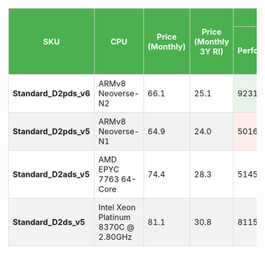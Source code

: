 <table style="border-collapse: collapse; width: 100%;">
  <tr>
    <th rowspan="2" style="background-color: #4CAF50; color: white; border: 1px solid #ddd; padding: 8px;">SKU</th>
    <th rowspan="2" style="background-color: #4CAF50; color: white; border: 1px solid #ddd; padding: 8px;">CPU</th>
    <th rowspan="2" style="background-color: #4CAF50; color: white; border: 1px solid #ddd; padding: 8px;">Price (Monthly)</th>
    <th rowspan="2" style="background-color: #4CAF50; color: white; border: 1px solid #ddd; padding: 8px;">Price (Monthly 3Y RI)</th>
    <th colspan="4" style="background-color: #4CAF50; color: white; border: 1px solid #ddd; padding: 8px;">Nginx</th>
    <th colspan="4" style="background-color: #4CAF50; color: white; border: 1px solid #ddd; padding: 8px;">Redis</th>
    <th colspan="4" style="background-color: #4CAF50; color: white; border: 1px solid #ddd; padding: 8px;">Stockfish</th>
  </tr>
  <tr>
    <th style="background-color: #4CAF50; color: white; border: 1px solid #ddd; padding: 8px;">Performance</th>
    <th style="background-color: #4CAF50; color: white; border: 1px solid #ddd; padding: 8px;">Score</th>
    <th style="background-color: #4CAF50; color: white; border: 1px solid #ddd; padding: 8px;">Price per Score (Monthly)</th>
    <th style="background-color: #4CAF50; color: white; border: 1px solid #ddd; padding: 8px;">Price per Score (Monthly 3Y RI)</th>
    <th style="background-color: #4CAF50; color: white; border: 1px solid #ddd; padding: 8px;">Performance</th>
    <th style="background-color: #4CAF50; color: white; border: 1px solid #ddd; padding: 8px;">Score</th>
    <th style="background-color: #4CAF50; color: white; border: 1px solid #ddd; padding: 8px;">Price per Score (Monthly)</th>
    <th style="background-color: #4CAF50; color: white; border: 1px solid #ddd; padding: 8px;">Price per Score (Monthly 3Y RI)</th>
    <th style="background-color: #4CAF50; color: white; border: 1px solid #ddd; padding: 8px;">Performance</th>
    <th style="background-color: #4CAF50; color: white; border: 1px solid #ddd; padding: 8px;">Score</th>
    <th style="background-color: #4CAF50; color: white; border: 1px solid #ddd; padding: 8px;">Price per Score (Monthly)</th>
    <th style="background-color: #4CAF50; color: white; border: 1px solid #ddd; padding: 8px;">Price per Score (Monthly 3Y RI)</th>
  </tr>
  <tr style="background-color: white;">
    <td style="border: 1px solid #ddd; padding: 8px;"><strong>Standard_D2pds_v6</strong></td>
    <td style="border: 1px solid #ddd; padding: 8px;">ARMv8 Neoverse-N2</td>
    <td style="border: 1px solid #ddd; padding: 8px;">66.1</td>
    <td style="border: 1px solid #ddd; padding: 8px;">25.1</td>
    <td style="border: 1px solid #ddd; padding: 8px; background-color: #e6f4ea;">9231</td>
    <td style="border: 1px solid #ddd; padding: 8px; background-color: #e6f4ea;">184.0</td>
    <td style="border: 1px solid #ddd; padding: 8px; background-color: #e6f4ea;">35.9</td>
    <td style="border: 1px solid #ddd; padding: 8px; background-color: #e6f4ea;">13.6</td>
    <td style="border: 1px solid #ddd; padding: 8px; background-color: #e6f4ea;">1778964</td>
    <td style="border: 1px solid #ddd; padding: 8px; background-color: #e6f4ea;">145.8</td>
    <td style="border: 1px solid #ddd; padding: 8px; background-color: #e6f4ea;">45.3</td>
    <td style="border: 1px solid #ddd; padding: 8px; background-color: #e6f4ea;">17.2</td>
    <td style="border: 1px solid #ddd; padding: 8px; background-color: #e6f4ea;">1716147</td>
    <td style="border: 1px solid #ddd; padding: 8px; background-color: #e6f4ea;">152.2</td>
    <td style="border: 1px solid #ddd; padding: 8px; background-color: #e6f4ea;">43.4</td>
    <td style="border: 1px solid #ddd; padding: 8px; background-color: #e6f4ea;">16.5</td>
  </tr>
  <tr style="background-color: #f2f2f2;">
    <td style="border: 1px solid #ddd; padding: 8px;"><strong>Standard_D2pds_v5</strong></td>
    <td style="border: 1px solid #ddd; padding: 8px;">ARMv8 Neoverse-N1</td>
    <td style="border: 1px solid #ddd; padding: 8px;">64.9</td>
    <td style="border: 1px solid #ddd; padding: 8px;">24.0</td>
    <td style="border: 1px solid #ddd; padding: 8px; background-color: #fdecea;">5016</td>
    <td style="border: 1px solid #ddd; padding: 8px; background-color: #fdecea;">100.0</td>
    <td style="border: 1px solid #ddd; padding: 8px; ">64.9</td>
    <td style="border: 1px solid #ddd; padding: 8px; ">24.0</td>
    <td style="border: 1px solid #ddd; padding: 8px; background-color: #fdecea;">1220380</td>
    <td style="border: 1px solid #ddd; padding: 8px; background-color: #fdecea;">100.0</td>
    <td style="border: 1px solid #ddd; padding: 8px; background-color: #fdecea;">64.9</td>
    <td style="border: 1px solid #ddd; padding: 8px; background-color: #fdecea;">24.0</td>
    <td style="border: 1px solid #ddd; padding: 8px; background-color: #fdecea;">1127713</td>
    <td style="border: 1px solid #ddd; padding: 8px; background-color: #fdecea;">100.0</td>
    <td style="border: 1px solid #ddd; padding: 8px; ">64.9</td>
    <td style="border: 1px solid #ddd; padding: 8px; ">24.0</td>
  </tr>
  <tr style="background-color: white;">
    <td style="border: 1px solid #ddd; padding: 8px;"><strong>Standard_D2ads_v5</strong></td>
    <td style="border: 1px solid #ddd; padding: 8px;">AMD EPYC 7763 64-Core</td>
    <td style="border: 1px solid #ddd; padding: 8px;">74.4</td>
    <td style="border: 1px solid #ddd; padding: 8px;">28.3</td>
    <td style="border: 1px solid #ddd; padding: 8px; ">5145</td>
    <td style="border: 1px solid #ddd; padding: 8px; ">102.6</td>
    <td style="border: 1px solid #ddd; padding: 8px; background-color: #fdecea;">72.5</td>
    <td style="border: 1px solid #ddd; padding: 8px; background-color: #fdecea;">27.6</td>
    <td style="border: 1px solid #ddd; padding: 8px; ">1651916</td>
    <td style="border: 1px solid #ddd; padding: 8px; ">135.4</td>
    <td style="border: 1px solid #ddd; padding: 8px; ">54.9</td>
    <td style="border: 1px solid #ddd; padding: 8px; ">20.9</td>
    <td style="border: 1px solid #ddd; padding: 8px; ">1434917</td>
    <td style="border: 1px solid #ddd; padding: 8px; ">127.2</td>
    <td style="border: 1px solid #ddd; padding: 8px; ">58.5</td>
    <td style="border: 1px solid #ddd; padding: 8px; ">22.2</td>
  </tr>
  <tr style="background-color: #f2f2f2;">
    <td style="border: 1px solid #ddd; padding: 8px;"><strong>Standard_D2ds_v5</strong></td>
    <td style="border: 1px solid #ddd; padding: 8px;">Intel Xeon Platinum 8370C @ 2.80GHz</td>
    <td style="border: 1px solid #ddd; padding: 8px;">81.1</td>
    <td style="border: 1px solid #ddd; padding: 8px;">30.8</td>
    <td style="border: 1px solid #ddd; padding: 8px; ">8115</td>
    <td style="border: 1px solid #ddd; padding: 8px; ">161.8</td>
    <td style="border: 1px solid #ddd; padding: 8px; ">50.1</td>
    <td style="border: 1px solid #ddd; padding: 8px; ">19.0</td>
    <td style="border: 1px solid #ddd; padding: 8px; ">1722584</td>
    <td style="border: 1px solid #ddd; padding: 8px; ">141.2</td>
    <td style="border: 1px solid #ddd; padding: 8px; ">57.4</td>
    <td style="border: 1px solid #ddd; padding: 8px; ">21.8</td>
    <td style="border: 1px solid #ddd; padding: 8px; ">1320975</td>
    <td style="border: 1px solid #ddd; padding: 8px; ">117.1</td>
    <td style="border: 1px solid #ddd; padding: 8px; background-color: #fdecea;">69.3</td>
    <td style="border: 1px solid #ddd; padding: 8px; background-color: #fdecea;">26.3</td>
  </tr>
</table>